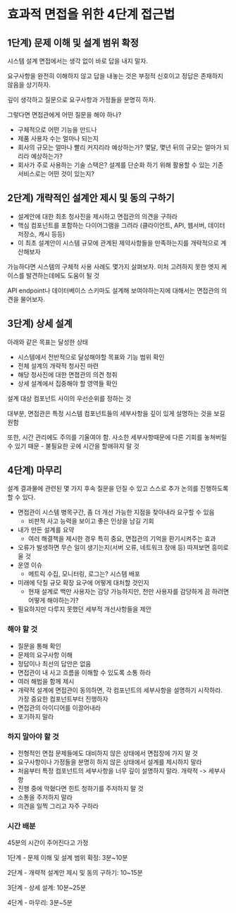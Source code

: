 # 효과적 면접을 위한 4단계 접근법

## 1단계) 문제 이해 및 설계 범위 확정
시스템 설계 면접에서는 생각 없이 바로 답을 내지 말자.

요구사항을 완전히 이해하지 않고 답을 내놓는 것은 부정적 신호이고 정답은 존재하지 않음을 상기하자.

깊이 생각하고 질문으로 요구사항과 가정들을 분명히 하자.

그렇다면 면접관에게 어떤 질문을 해야 하나?
- 구체적으로 어떤 기능을 만드나
- 제품 사용자 수는 얼마나 되는지
- 회사의 규모는 얼마나 빨리 커지리라 예상하는가? 몇달, 몇년 뒤의 규모는 얼마가 되리라 예상하는가?
- 회사가 주로 사용하는 기술 스택은? 설계를 단순화 하기 위해 활용할 수 있는 기존 서비스로는 어떤 것이 있는지?

## 2단계) 개략적인 설계안 제시 및 동의 구하기
- 설계안에 대한 최초 청사진을 제시하고 면접관의 의견을 구하라
- 핵심 컴포넌트를 포함하는 다이어그램을 그려라 (클라이언트, API, 웹서버, 데이터저장소, 캐시 등등)
- 이 최초 설계안이 시스템 규모에 관계된 제약사항들을 만족하는지를 개략적으로 계산해보자

가능하다면 시스템의 구체적 사용 사례도 몇가지 살펴보자. 미처 고려하지 못한 엣지 케이스를 발견하는데에도 도움이 될 것

API endpoint나 데이터베이스 스키마도 설계해 보여야하는지에 대해서는 면접관의 의견을 물어보자.

## 3단계) 상세 설계
아래와 같은 목표는 달성한 상태
- 시스템에서 전반적으로 달성해야할 목표와 기능 범위 확인
- 전체 설계의 개략적 청사진 마련
- 해당 청사진에 대한 면졉관의 의견 청취
- 상세 설계에서 집중해야 할 영역들 확인

설계 대상 컴포넌트 사이의 우선순위를 정하는 것

대부분, 면접관은 특정 시스템 컴포넌트들의 세부사항을 깊이 있게 설명하는 것을 보길 원함

또한, 시간 관리에도 주의를 기울여야 함. 사소한 세부사항때문에 다른 기회를 놓쳐버릴 수 있기 때문 - 불필요한 곳에 시간을 할애햐지 말 것

## 4단계) 마무리
설계 결과물에 관련된 몇 가지 후속 질문을 던질 수 있고 스스로 추가 논의를 진행하도록 할 수 있다.

- 면접관이 시스템 병목구간, 좀 더 개선 가능한 지점을 찾아내라 요구할 수 있음
  - 비판적 사고 능력을 보이고 좋은 인상을 남길 기회
- 내가 만든 설계를 요약
  - 여러 해결책을 제시한 경우 특히 중요, 면접관의 기억을 환기시켜주는 효과
- 오류가 발생하면 무슨 일이 생기는지(서버 오류, 네트워크 장애 등) 따져보면 흥미로울 것
- 운영 이슈
  - 메트릭 수집, 모니터링, 로그는? 시스템 배포
- 미래에 닥칠 규모 확장 요구에 어떻게 대처할 것인지
  - 현재 설계로 백만 사용자는 감당 가능하지만, 천만 사용자를 감당하게 끔 하려면 어떻게 해야하는가?
- 필요하지만 다루지 못했던 세부적 개선사항들을 제안

### 해야 할 것
- 질문을 통해 확인
- 문제의 요구사항 이해
- 정답이나 최선의 답안은 없음
- 면접관이 내 사고 흐름을 이해할 수 있도록 소통 하라
- 여러 해법을 함께 제시
- 개략적 설계에 면접관이 동의하면, 각 컴포넌트의 세부사항을 설명하기 시작하라. 가장 중요한 컴포넌트부터 진행하자
- 면접관의 아이디어를 이끌어내라
- 포기하지 말라

### 하지 말아야 할 것
- 전형적인 면접 문제들에도 대비하지 않은 상태에서 면접장에 가지 말 것
- 요구사항이나 가정들을 분명히 하지 않은 상태에서 설계를 제시하지 말라
- 처음부터 특정 컴포넌트의 세부사항을 너무 깊이 설명하지 말라. 개략적 -> 세부사항
- 진행 중에 막혔다면 힌트 청하기를 주저하지 말 것
- 소통을 주저하지 말라
- 의견을 일찍 그리고 자주 구하라

### 시간 배분
45분의 시간이 주어진다고 가정

1단계 - 문제 이해 및 설계 범위 확정: 3분~10분

2단계 - 개략적 설계안 제시 및 동의 구하기: 10~15분

3단계 - 상세 설계: 10분~25분

4단계 - 마무리: 3분~5분
